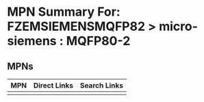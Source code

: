 



# MPN Summary For: FZEMSIEMENSMQFP82 > micro-siemens : MQFP80-2

## MPNs
  

|MPN|Direct Links|Search Links|
| :--- | :--- | :--- |
||||
